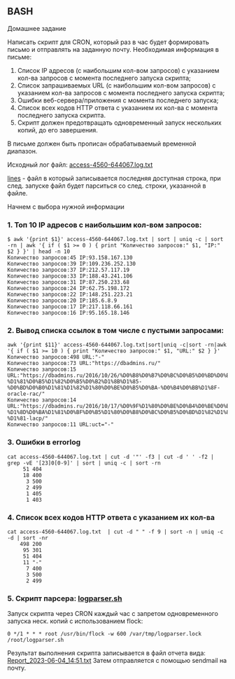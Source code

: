 ## BASH


Домашнее задание
	
Написать скрипт для CRON, который раз в час будет формировать письмо и отправлять на заданную почту.
Необходимая информация в письме:

1. Список IP адресов (с наибольшим кол-вом запросов) с указанием кол-ва запросов c момента последнего запуска скрипта;
2. Список запрашиваемых URL (с наибольшим кол-вом запросов) с указанием кол-ва запросов c момента последнего запуска скрипта;
3. Ошибки веб-сервера/приложения c момента последнего запуска;
4. Список всех кодов HTTP ответа с указанием их кол-ва с момента последнего запуска скрипта.
5. Скрипт должен предотвращать одновременный запуск нескольких копий, до его завершения.
	
В письме должен быть прописан обрабатываемый временной диапазон.

Исходный лог файл: [access-4560-644067.log.txt](access-4560-644067.log.txt)	

[lines](./lines) - файл в который записывается последняя доступная строка, при след. запуске файл будет парситься со след. строки, указанной в файле.


Начнем с выбора нужной информации

### 1. Топ 10 IP адресов с наибольшим кол-вом запросов:

```
$ awk '{print $1}' access-4560-644067.log.txt | sort | uniq -c | sort -rn | awk '{ if ( $1 >= 0 ) { print "Количество запросов:" $1, "IP:" $2 } }' | head -n 10
Количество запросов:45 IP:93.158.167.130
Количество запросов:39 IP:109.236.252.130
Количество запросов:37 IP:212.57.117.19
Количество запросов:33 IP:188.43.241.106
Количество запросов:31 IP:87.250.233.68
Количество запросов:24 IP:62.75.198.172
Количество запросов:22 IP:148.251.223.21
Количество запросов:20 IP:185.6.8.9
Количество запросов:17 IP:217.118.66.161
Количество запросов:16 IP:95.165.18.146
```	

### 2. Вывод списка ссылок в том числе с пустыми запросами:
```
awk '{print $11}' access-4560-644067.log.txt|sort|uniq -c|sort -rn|awk '{ if ( $1 >= 10 ) { print "Количество запросов:" $1, "URL:" $2 } }'
Количество запросов:498 URL:"-"
Количество запросов:73 URL:"https://dbadmins.ru/"
Количество запросов:15 URL:"https://dbadmins.ru/2016/10/26/%D0%B8%D0%B7%D0%BC%D0%B5%D0%BD%D0%B5%D0%BD%D0%B8%D0%B5-%D1%81%D0%B5%D1%82%D0%B5%D0%B2%D1%8B%D1%85-%D0%BD%D0%B0%D1%81%D1%82%D1%80%D0%BE%D0%B5%D0%BA-%D0%B4%D0%BB%D1%8F-oracle-rac/"
Количество запросов:14 URL:"https://dbadmins.ru/2016/10/17/%D0%9F%D1%80%D0%BE%D0%B4%D0%BE%D0%BB%D0%B6%D0%B0%D0%B5%D0%BC-%D1%8D%D0%BA%D1%81%D0%BF%D0%B5%D1%80%D0%B8%D0%BC%D0%B5%D0%BD%D1%82%D1%8B-%D1%81-lacp/"
Количество запросов:11 URL:uct="-"

```
	
### 3. Ошибки в errorlog

```
cat access-4560-644067.log.txt | cut -d '"' -f3 | cut -d ' ' -f2 | grep -vE '[23]0[0-9]' | sort | uniq -c | sort -rn
     51 404
     18 400
      3 500
      2 499
      1 405
      1 403
```
	
### 4. Список всех кодов HTTP ответа с указанием их кол-ва
```
cat access-4560-644067.log.txt  | cut -d " " -f 9 | sort -n | uniq -c -d | sort -nr
    498 200
     95 301
     51 404
     11 "-"
      7 400
      3 500
      2 499
```
### 5. Скрипт парсера: [logparser.sh](./logparser.sh)	
Запуск скрипта через CRON каждый час с запретом одновременного запуска неск. копий с использованием flock:
``` 
0 */1 * * * root /usr/bin/flock -w 600 /var/tmp/logparser.lock /root/logparser.sh
```

Результат выполнения скрипта записывается в файл отчета вида: [Report_2023-06-04_14:51.txt](./Report_2023-06-04_14%3A51.txt)
Затем отправляется с помощью sendmail на почту.
